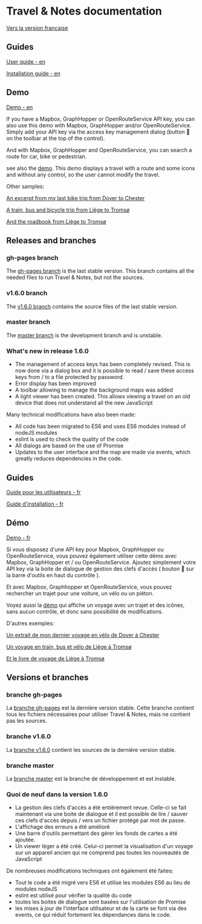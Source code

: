 # Travel & Notes documentation 

<a href="#fr" >Vers la version française</a>

## Guides

[User guide - en ](https://github.com/wwwouaiebe/leaflet.TravelNotes/blob/gh-pages/TravelNotesGuides/en/UserGuideEN.md)

[Installation guide - en ](https://github.com/wwwouaiebe/leaflet.TravelNotes/blob/gh-pages/TravelNotesGuides/en/InstallationGuideEN.md)

## Demo

[Demo - en ](https://wwwouaiebe.github.io/leaflet.TravelNotes/?lng=en)

If you have a Mapbox, GraphHopper or OpenRouteService API key, you can also use this demo with Mapbox, GraphHopper and/or OpenRouteService. 
Simply add your API key via the access key management dialog (button :key: on the toolbar at the top of the control).

And with Mapbox, GraphHopper and OpenRouteService, you can search a route for car, bike or pedestrian.

see also the [demo](https://wwwouaiebe.github.io/leaflet.TravelNotes/?fil=aHR0cHM6Ly93d3dvdWFpZWJlLmdpdGh1Yi5pby9zYW1wbGVzL0xpZWdlL1N0YXRpb25Ub1lvdXRoSG9zdGVsLnRydg==).
This demo displays a travel with a route and some icons and without any control, so the user cannot modify the travel.

Other samples:

[An excerpt from my last bike trip from Dover to Chester](https://wwwouaiebe.github.io/leaflet.TravelNotes/viewer/?fil=aHR0cHM6Ly93d3dvdWFpZWJlLmdpdGh1Yi5pby9zYW1wbGVzL1VLMjAxOS9VSzIwMTkudHJ2) 

[A train, bus and bicycle trip from Liège to Tromsø](https://wwwouaiebe.github.io/leaflet.TravelNotes/viewer/?fil=aHR0cHM6Ly93d3dvdWFpZWJlLmdpdGh1Yi5pby9zYW1wbGVzL0xpZWdlLVRyb21zw7gvc3VvbWkyMDE4MDYwOC50cnY=)

[And the roadbook from Liège to Tromsø](https://wwwouaiebe.github.io/samples/Liege-Tromsø/suomi20180608-Roadbook.html)
  
## Releases and branches

### gh-pages branch

The [gh-pages branch](https://github.com/wwwouaiebe/leaflet.TravelNotes/tree/gh-pages) is the last stable version. 
This branch contains all the needed files to run Travel & Notes, but not the sources.
  
### v1.6.0 branch

The [v1.6.0 branch](https://github.com/wwwouaiebe/leaflet.TravelNotes/tree/v1.6.0) contains the source files of the last stable version.

### master branch

The [master branch](https://github.com/wwwouaiebe/leaflet.TravelNotes/tree/master) is the development branch and is unstable. 

### What's new in release 1.6.0

- The management of access keys has been completely revised. This is now done via a dialog box and it is possible to 
read / save these access keys from / to a file protected by password.
- Error display has been improved
- A toolbar allowing to manage the background maps was added
- A light viewer has been created. This allows viewing a travel on an old device that does not understand all the new JavaScript

Many technical modifications have also been made:
- All code has been migrated to ES6 and uses ES6 modules instead of nodeJS modules
- eslint is used to check the quality of the code
- All dialogs are based on the use of Promise
- Updates to the user interface and the map are made via events, which greatly reduces dependencies in the code.

<a id="fr" />

## Guides

[Guide pour les utilisateurs - fr ](https://github.com/wwwouaiebe/leaflet.TravelNotes/blob/gh-pages/TravelNotesGuides/fr/GuideUtilisateurFR.md)

[Guide d'installation - fr ](https://github.com/wwwouaiebe/leaflet.TravelNotes/blob/gh-pages/TravelNotesGuides/fr/GuideInstallationFR.md)

## Démo

[Demo - fr ](https://wwwouaiebe.github.io/leaflet.TravelNotes/?)

Si vous disposez d'une API key pour Mapbox, GraphHopper ou OpenRouteService, vous pouvez également utiliser cette démo avec Mapbox, GraphHopper et / ou OpenRouteService.
Ajoutez simplement votre API key via la boite de dialogue de gestion des clefs d'accès ( bouton :key: sur la barre d'outils en haut du contrôle ).

Et avec Mapbox, Graphhopper et OpenRouteService, vous pouvez rechercher un trajet pour une voiture, un vélo ou un piéton.

Voyez aussi la [démo](https://wwwouaiebe.github.io/leaflet.TravelNotes/?fil=aHR0cHM6Ly93d3dvdWFpZWJlLmdpdGh1Yi5pby9zYW1wbGVzL0xpZWdlL1N0YXRpb25Ub1lvdXRoSG9zdGVsLnRydg==)
qui affiche un voyage avec un trajet et des icônes, sans aucun contrôle, et donc sans possibilité de modifications.

D'autres exemples:

[Un extrait de mon dernier voyage en vélo de Dover à Chester](https://wwwouaiebe.github.io/leaflet.TravelNotes/viewer/?fil=aHR0cHM6Ly93d3dvdWFpZWJlLmdpdGh1Yi5pby9zYW1wbGVzL1VLMjAxOS9VSzIwMTkudHJ2) 

[Un voyage en train, bus et vélo de Liège à Tromsø](https://wwwouaiebe.github.io/leaflet.TravelNotes/viewer/?fil=aHR0cHM6Ly93d3dvdWFpZWJlLmdpdGh1Yi5pby9zYW1wbGVzL0xpZWdlLVRyb21zw7gvc3VvbWkyMDE4MDYwOC50cnY=)

[Et le livre de voyage de Liège à Tromsø](https://wwwouaiebe.github.io/samples/Liege-Tromsø/suomi20180608-Roadbook.html)

## Versions et branches

### branche gh-pages

La [branche gh-pages](https://github.com/wwwouaiebe/leaflet.TravelNotes/tree/gh-pages) est la dernière version stable.
Cette branche contient tous les fichiers nécessaires pour utiliser Travel & Notes, mais ne contient pas les sources.

### branche v1.6.0

La [branche v1.6.0](https://github.com/wwwouaiebe/leaflet.TravelNotes/tree/v1.6.0) contient les sources de la dernière version stable.

### branche master

La [branche master](https://github.com/wwwouaiebe/leaflet.TravelNotes/tree/master) est la branche de développement et est instable.

### Quoi de neuf dans la version 1.6.0

- La gestion des clefs d'accès a été entièrement revue. Celle-ci se fait maintenant via une boite de dialogue et il est
possible de lire / sauver ces clefs d'accès depuis / vers un fichier protégé par mot de passe.
- L'affichage des erreurs a été amélioré
- Une barre d'outils permettant des gérer les fonds de cartes a été ajoutée.
- Un viewer léger a été créé. Celui-ci permet la visualisation d'un voyage sur un appareil ancien qui ne comprend pas
toutes les nouveautés de JavaScript

De nombreuses modifications techniques ont également été faites:
- Tout le code a été migré vers ES6 et utilise les modules ES6 au lieu de modules nodeJS
- eslint est utilisé pour vérifier la qualité du code
- toutes les boites de dialogue sont basées sur l'utilisation de Promise
- les mises à jour de l'interface utilisateur et de la carte se font via des events, ce qui réduit fortement
les dépendances dans le code.

